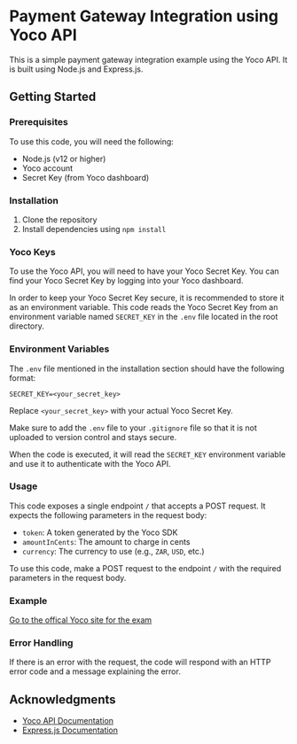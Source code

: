 # Payment Gateway Integration using Yoco API

This is a simple payment gateway integration example using the Yoco API. It is built using Node.js and Express.js.

## Getting Started

### Prerequisites

To use this code, you will need the following:

- Node.js (v12 or higher)
- Yoco account
- Secret Key (from Yoco dashboard)

### Installation

1.  Clone the repository
2.  Install dependencies using `npm install`

### Yoco Keys

To use the Yoco API, you will need to have your Yoco Secret Key. You can find your Yoco Secret Key by logging into your Yoco dashboard.

In order to keep your Yoco Secret Key secure, it is recommended to store it as an environment variable. This code reads the Yoco Secret Key from an environment variable named `SECRET_KEY` in the `.env` file located in the root directory.

### Environment Variables

The `.env` file mentioned in the installation section should have the following format:

    SECRET_KEY=<your_secret_key>

Replace `<your_secret_key>` with your actual Yoco Secret Key.

Make sure to add the `.env` file to your `.gitignore` file so that it is not uploaded to version control and stays secure.

When the code is executed, it will read the `SECRET_KEY` environment variable and use it to authenticate with the Yoco API.

### Usage

This code exposes a single endpoint `/` that accepts a POST request. It expects the following parameters in the request body:

- `token`: A token generated by the Yoco SDK
- `amountInCents`: The amount to charge in cents
- `currency`: The currency to use (e.g., `ZAR`, `USD`, etc.)

To use this code, make a POST request to the endpoint `/` with the required parameters in the request body.

### Example

[Go to the offical Yoco site for the exam](https://www.yoco.com/za/yoco-gateway/#:~:text=How%20do%20I%20link%20Yoco,to%20link%20with%20your%20website.)

### Error Handling

If there is an error with the request, the code will respond with an HTTP error code and a message explaining the error.

## Acknowledgments

- [Yoco API Documentation](https://developers.yoco.com/)
- [Express.js Documentation](https://expressjs.com/)
